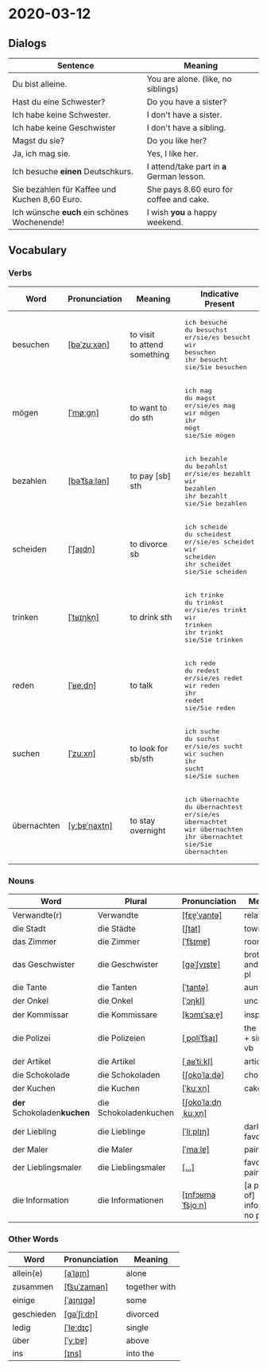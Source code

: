 # 2020-03-12

## Dialogs

| Sentence                                      | Meaning                                    |
| --------------------------------------------- | ------------------------------------------ |
| Du bist alleine.                              | You are alone. (like, no siblings)         |
| Hast du eine Schwester?                       | Do you have a sister?                      |
| Ich habe keine Schwester.                     | I don't have a sister.                     |
| Ich habe keine Geschwister                    | I don't have a sibling.                    |
| Magst du sie?                                 | Do you like her?                           |
| Ja, ich mag sie.                              | Yes, I like her.                           |
| Ich besuche **einen** Deutschkurs.            | I attend/take part in **a** German lesson. |
| Sie bezahlen für Kaffee und Kuchen 8,60 Euro. | She pays 8.60 euro for coffee and cake.    |
| Ich wünsche **euch** ein schönes Wochenende!  | I wish **you** a happy weekend.            |

## Vocabulary

### Verbs

| Word        | Pronunciation                                                               | Meaning                         | Indicative Present                                                                                                                                            |
| ----------- | --------------------------------------------------------------------------- | ------------------------------- | ------------------------------------------------------------------------------------------------------------------------------------------------------------- |
| besuchen    | [[bəˈzuːxən]](https://cdn.duden.de/_media_/audio/ID4108078_513102094.mp3)   | to visit<br>to attend something | <pre>ich       besuche<br>du        besuchst<br>er/sie/es besucht<br>wir       besuchen<br>ihr       besucht<br>sie/Sie   besuchen</pre>                      |
| mögen       | [[ˈmøːɡn̩]](https://cdn.duden.de/_media_/audio/ID4120562_392140287.mp3)     | to want to do sth               | <pre>ich       mag<br>du        magst<br>er/sie/es mag<br>wir       mögen<br>ihr       mögt<br>sie/Sie   mögen</pre>                                          |
| bezahlen    | [[bəˈt͡saːlən]](https://cdn.duden.de/_media_/audio/ID4110614_212197788.mp3) | to pay [sb] sth                 | <pre>ich       bezahle<br>du        bezahlst<br>er/sie/es bezahlt<br>wir       bezahlen<br>ihr       bezahlt<br>sie/Sie   bezahlen</pre>                      |
| scheiden    | [[ˈʃaɪ̯dn̩]](https://cdn.duden.de/_media_/audio/ID4116703_498035746.mp3)    | to divorce sb                   | <pre>ich       scheide<br>du        scheidest<br>er/sie/es scheidet<br>wir       scheiden<br>ihr       scheidet<br>sie/Sie   scheiden</pre>                   |
| trinken     | [[ˈtʁɪŋkn̩]](https://cdn.duden.de/_media_/audio/ID4109246_338923837.mp3)    | to drink sth                    | <pre>ich       trinke<br>du        trinkst<br>er/sie/es trinkt<br>wir       trinken<br>ihr       trinkt<br>sie/Sie   trinken</pre>                            |
| reden       | [[ˈʁeːdn̩]](https://cdn.duden.de/_media_/audio/ID4110019_100331331.mp3)     | to talk                         | <pre>ich       rede<br>du        redest<br>er/sie/es redet<br>wir       reden<br>ihr       redet<br>sie/Sie   reden</pre>                                     |
| suchen      | [[ˈzuːxn̩]](https://cdn.duden.de/_media_/audio/ID4113533_531472057.mp3)     | to look for sb/sth              | <pre>ich       suche<br>du        suchst<br>er/sie/es sucht<br>wir       suchen<br>ihr       sucht<br>sie/Sie   suchen</pre>                                  |
| übernachten | [[yːbɐˈnaxtn̩]](https://cdn.duden.de/_media_/audio/ID4118203_43732355.mp3)  | to stay overnight               | <pre>ich       übernachte<br>du        übernachtest<br>er/sie/es übernachtet<br>wir       übernachten<br>ihr       übernachtet<br>sie/Sie   übernachten</pre> |

### Nouns

| Word                          | Plural                | Pronunciation                                                                                        | Meaning                        |
| ----------------------------- | --------------------- | ---------------------------------------------------------------------------------------------------- | ------------------------------ |
| Verwandte(r)                  | Verwandte             | [[fɛɐ̯ˈvantə]](https://cdn.duden.de/_media_/audio/ID4113358_123010214.mp3)                           | relative                       |
| die Stadt                     | die Städte            | [[ʃtat]](https://cdn.duden.de/_media_/audio/ID4107010_70679654.mp3)                                  | town                           |
| das Zimmer                    | die Zimmer            | [[ˈt͡sɪmɐ]](https://cdn.duden.de/_media_/audio/ID4115578_308393576.mp3)                              | room                           |
| das Geschwister               | die Geschwister       | [[ɡəˈʃvɪstɐ]](https://cdn.duden.de/_media_/audio/ID4111532_451665714.mp3)                            | brothers and sisters pl        |
| die Tante                     | die Tanten            | [[ˈtantə]](https://cdn.duden.de/_media_/audio/ID4113713_54686422.mp3)                                | aunt                           |
| der Onkel                     | die Onkel             | [[ˈɔŋkl̩]](https://cdn.duden.de/_media_/audio/ID4110135_273834699.mp3)                               | uncle                          |
| der Kommissar                 | die Kommissare        | [[kɔmɪˈsaːɐ̯]](https://cdn.duden.de/_media_/audio/ID4110172_220743598.mp3)                           | inspector                      |
| die Polizei                   | die Polizeien         | [[ˌpoliˈt͡saɪ̯]](https://cdn.duden.de/_media_/audio/ID4113503_320158321.mp3)                         | the police + sing/pl vb        |
| der Artikel                   | die Artikel           | [[ˌaʁˈtiːkl̩]](https://cdn.duden.de/_media_/audio/ID4110392_318693480.mp3)                           | article                        |
| die Schokolade                | die Schokoladen       | [[ʃokoˈlaːdə]](https://cdn.duden.de/_media_/audio/ID4111160_264200499.mp3)                           | chocolate                      |
| der Kuchen                    | die Kuchen            | [[ˈkuːxn̩]](https://cdn.duden.de/_media_/audio/ID4109574_264122201.mp3)                              | cake                           |
| **der** Schokoladen**kuchen** | die Schokoladenkuchen | [[ʃokoˈlaːdn̩ˌkuːxn̩]](https://upload.wikimedia.org/wikipedia/commons/6/66/De-Schokoladenkuchen.ogg) |                                |
| der Liebling                  | die Lieblinge         | [[ˈliːplɪŋ]](https://cdn.duden.de/_media_/audio/ID4114885_413059047.mp3)                             | darling<br/>favorite           |
| der Maler                     | die Maler             | [[ˈmaːlɐ]](https://cdn.duden.de/_media_/audio/ID4117501_486699237.mp3)                               | painter                        |
| der Lieblingsmaler            | die Lieblingsmaler    | [[...]](https://soundoftext.nyc3.digitaloceanspaces.com/05403370-66ec-11ea-a916-9d0df1ae6773.mp3)    | favorite painter               |
| die Information               | die Informationen     | [[ɪnfɔʁmaˈt͡si̯oːn]](https://cdn.duden.de/_media_/audio/ID4109507_123941734.mp3)                     | [a piece of] information no pl |

### Other Words

| Word       | Pronunciation                                                                        | Meaning       |
| ---------- | ------------------------------------------------------------------------------------ | ------------- |
| allein(e)  | [[aˈlaɪ̯n]](https://cdn.duden.de/_media_/audio/ID4129628_212031202.mp3)              | alone         |
| zusammen   | [[t͡suˈzamən]](https://cdn.duden.de/_media_/audio/ID4108056_387064682.mp3)           | together with |
| einige     | [[ˈaɪ̯nɪɡə]](https://upload.wikimedia.org/wikipedia/commons/a/a4/De-einige.ogg)      | some          |
| geschieden | [[ɡəˈʃiːdn̩]](https://upload.wikimedia.org/wikipedia/commons/a/ae/De-geschieden.ogg) | divorced      |
| ledig      | [[ˈleːdɪç]](https://cdn.duden.de/_media_/audio/ID4106605_352321478.mp3)              | single        |
| über       | [[ˈyːbɐ]](https://cdn.duden.de/_media_/audio/ID4119852_180460428.mp3)                | above         |
| ins        | [[ɪns]](https://cdn.duden.de/_media_/audio/ID4114534_197223358.mp3)                  | into the      |

